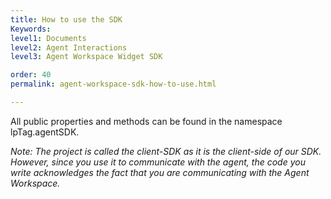 ```yaml
---
title: How to use the SDK
Keywords:
level1: Documents
level2: Agent Interactions
level3: Agent Workspace Widget SDK

order: 40
permalink: agent-workspace-sdk-how-to-use.html

---
```


All public properties and methods can be found in the namespace lpTag.agentSDK.

*Note: The project is called the client-SDK as it is the client-side of our SDK. However, since you use it to communicate with the agent, the code you write acknowledges the fact that you are communicating with the Agent Workspace.*
